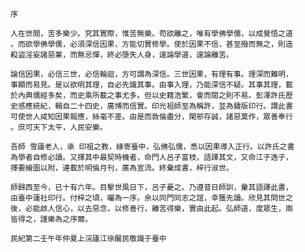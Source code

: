 	序
	
	人在世間，苦多樂少。究其實際，惟苦無樂。苟欲離之，唯有學佛學儒，以成覺悟之道
	。而欲學佛學儒，必須深信因果，方能切實修學。使於因果不信，甚至撥而無之，則造
	殺盜淫妄諸惡業，而無忌憚，終必墮失人身，遑論學道，遑論離苦。

	論信因果，必信三世，必信輪迴，方可謂為深信。三世因果，有理有事。理深而難明，
	事顯而易見。是以欲明其理，自必先識其事。由事入理，乃能深信不疑。其事其理，載
	於內典儒經多矣，而史乘所載之事尤多。但以史籍浩繁，會而閱之則不易。彭澤許氏歷
	史感應統紀，輯自二十四史，廣博而信實。印光祖師至為稱許，並為鑄版印行。謂此書
	可使世人咸知因果報應，絲毫不差。由是而敦倫盡分，閑邪存誠，諸惡莫作，眾善奉行
	。庶可天下太平，人民安樂。

	吾師 雪廬老人，承 印祖之教，緣寄臺中，弘佛弘儒，悉以因果導入正行。以許氏之書
	為學者自修必讀。又擇其中最契時機者，命門人呂子富枝，語譯其文，又命江子逸子，
	擇要繪圖以附，連載於明倫月刊，廣為宣流。終彙成書，梓行淑世。

	師歸西至今，已十有六年。目擊世風日下，呂子憂之。乃遵昔日師訓，彙其語譯此書，
	由臺中蓮社印行。付梓之頃，囑為一序。余以同門同志之誼，幸獲先讀。欣見其問世之
	後，必能啟人信心，以去惡念，以修善行，離苦得樂，實由此起。弘師道，度眾生，兩
	皆得之，謹樂為之序爾。

	民紀第二壬午年仲夏上浣廬江徐醒民敬識于臺中
